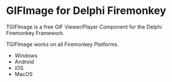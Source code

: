 # GIFImage for Delphi Firemonkey

TGIFImage is a free GIF Viewer/Player Component for the Delphi Firemonkey Framework. 

TGIFImage works on all Firemonkey Platforms. 

- Windows
- Android
- iOS
- MacOS
